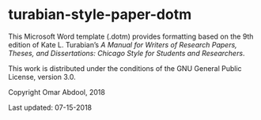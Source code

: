 # turabian-style-paper-dotm
This Microsoft Word template (.dotm) provides formatting based on the 9th edition of Kate L. Turabian’s *A Manual for Writers of Research Papers, Theses, and Dissertations: Chicago Style for Students and Researchers*.

This work is distributed under the conditions of the GNU General Public License, version 3.0.

Copyright Omar Abdool, 2018

Last updated: 07-15-2018
